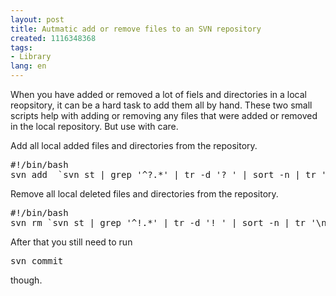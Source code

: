 ```yaml
---
layout: post
title: Autmatic add or remove files to an SVN repository
created: 1116348368
tags:
- Library
lang: en
---
```

When you have added or removed a lot of fiels and directories in a local reopsitory, it can be a hard task to add them all by hand. These two small scripts help with adding or removing any files that were added or removed in the local repository. But use with care.

Add all local added files and directories from the repository.
<pre>
#!/bin/bash
svn add  `svn st | grep '^?.*' | tr -d '? ' | sort -n | tr '\n' ' '`
</pre>

Remove all local deleted files and directories from the repository.
<pre>
#!/bin/bash
svn rm `svn st | grep '^!.*' | tr -d '! ' | sort -n | tr '\n' ' '`
</pre>

After that you still need to run 
<pre>
svn commit
</pre>
though.
